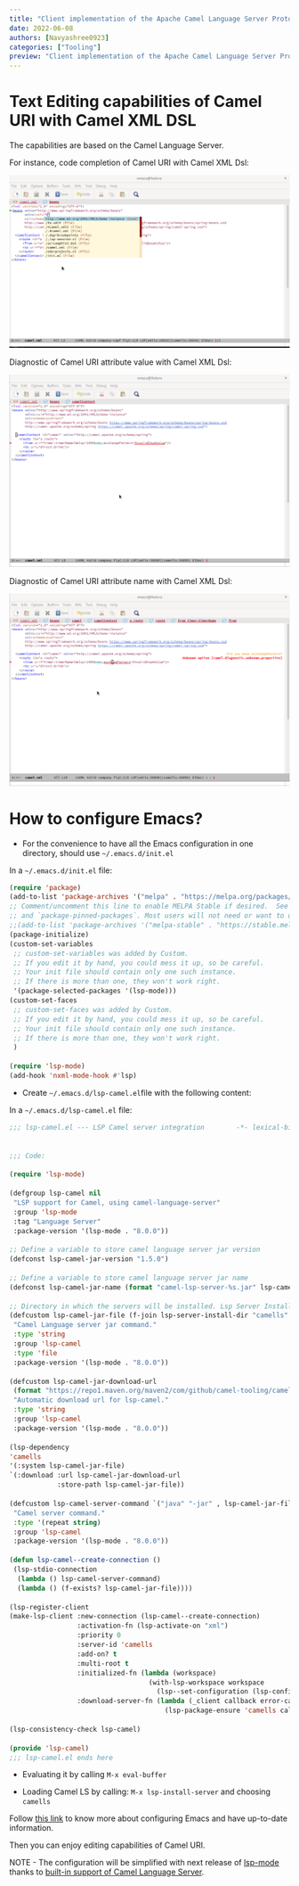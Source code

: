 ```yaml
---
title: "Client implementation of the Apache Camel Language Server Protocol for Emacs"
date: 2022-06-08
authors: [Navyashree0923]
categories: ["Tooling"]
preview: "Client implementation of the Apache Camel Language Server Protocol for Emacs"
---
```


# Text Editing capabilities of Camel URI with Camel XML DSL

The capabilities are based on the Camel Language Server.

For instance, code completion of Camel URI with Camel XML Dsl:

![Demo of completion in Camel URI](images/camell.gif)

Diagnostic of Camel URI attribute value with Camel XML Dsl:

![Diagnostic of Camel URI attribute value, the exchangePattern attribute is an enum. An error is reported when a value which is not part of the enumeration is provided](images/Errordetection.gif)

Diagnostic of Camel URI attribute name with Camel XML Dsl:

![Diagnostic of Camel URI attribute name](images/Spellchecker.gif)


# How to configure Emacs?

* For the convenience to have all the Emacs configuration in one directory, should use `~/.emacs.d/init.el`

In a `~/.emacs.d/init.el` file:

```lisp
(require 'package)
(add-to-list 'package-archives '("melpa" . "https://melpa.org/packages/") t)
;; Comment/uncomment this line to enable MELPA Stable if desired.  See `package-archive-priorities`
;; and `package-pinned-packages`. Most users will not need or want to do this.
;;(add-to-list 'package-archives '("melpa-stable" . "https://stable.melpa.org/packages/") t)
(package-initialize)
(custom-set-variables
 ;; custom-set-variables was added by Custom.
 ;; If you edit it by hand, you could mess it up, so be careful.
 ;; Your init file should contain only one such instance.
 ;; If there is more than one, they won't work right.
 '(package-selected-packages '(lsp-mode)))
(custom-set-faces
 ;; custom-set-faces was added by Custom.
 ;; If you edit it by hand, you could mess it up, so be careful.
 ;; Your init file should contain only one such instance.
 ;; If there is more than one, they won't work right.
 )
 
(require 'lsp-mode)
(add-hook 'nxml-mode-hook #'lsp)
```

* Create `~/.emacs.d/lsp-camel.el`file with the following content:


In a `~/.emacs.d/lsp-camel.el` file:

```lisp
;;; lsp-camel.el --- LSP Camel server integration        -*- lexical-binding: t; -*-


;;; Code:

(require 'lsp-mode)

(defgroup lsp-camel nil
 "LSP support for Camel, using camel-language-server"
 :group 'lsp-mode
 :tag "Language Server"
 :package-version '(lsp-mode . "8.0.0"))

;; Define a variable to store camel language server jar version
(defconst lsp-camel-jar-version "1.5.0")

;; Define a variable to store camel language server jar name
(defconst lsp-camel-jar-name (format "camel-lsp-server-%s.jar" lsp-camel-jar-version))

;; Directory in which the servers will be installed. Lsp Server Install Dir: ~/.emacs.d/.cache/camells
(defcustom lsp-camel-jar-file (f-join lsp-server-install-dir "camells" lsp-camel-jar-name)
 "Camel Language server jar command."
 :type 'string
 :group 'lsp-camel
 :type 'file
 :package-version '(lsp-mode . "8.0.0"))

(defcustom lsp-camel-jar-download-url
 (format "https://repo1.maven.org/maven2/com/github/camel-tooling/camel-lsp-server/%s/%s" lsp-camel-jar-version lsp-camel-jar-name)
 "Automatic download url for lsp-camel."
 :type 'string
 :group 'lsp-camel
 :package-version '(lsp-mode . "8.0.0"))

(lsp-dependency
'camells
'(:system lsp-camel-jar-file)
`(:download :url lsp-camel-jar-download-url
			:store-path lsp-camel-jar-file))

(defcustom lsp-camel-server-command `("java" "-jar" , lsp-camel-jar-file)
 "Camel server command."
 :type '(repeat string)
 :group 'lsp-camel
 :package-version '(lsp-mode . "8.0.0"))

(defun lsp-camel--create-connection ()
 (lsp-stdio-connection
  (lambda () lsp-camel-server-command)
  (lambda () (f-exists? lsp-camel-jar-file))))

(lsp-register-client
(make-lsp-client :new-connection (lsp-camel--create-connection)
				 :activation-fn (lsp-activate-on "xml")
				 :priority 0
				 :server-id 'camells
				 :add-on? t
				 :multi-root t
				 :initialized-fn (lambda (workspace)
								   (with-lsp-workspace workspace
									 (lsp--set-configuration (lsp-configuration-section "camel"))))
				 :download-server-fn (lambda (_client callback error-callback _update?)
									   (lsp-package-ensure 'camells callback error-callback))))

(lsp-consistency-check lsp-camel)

(provide 'lsp-camel)
;;; lsp-camel.el ends here
```

* Evaluating it by calling `M-x eval-buffer`

* Loading Camel LS by calling: `M-x lsp-install-server` and choosing `camells`

Follow [this link](https://github.com/camel-tooling/camel-lsp-client-emacs) to know more about configuring Emacs and have up-to-date information. 

Then you can enjoy editing capabilities of Camel URI.

NOTE - The configuration will be simplified with next release of [lsp-mode](https://github.com/emacs-lsp/lsp-mode) thanks to [built-in support of Camel Language Server](https://github.com/emacs-lsp/lsp-mode/issues/3528).
